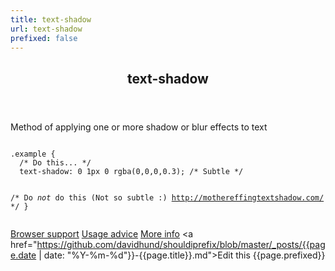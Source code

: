 ```yaml
---
title: text-shadow
url: text-shadow
prefixed: false
---
```


<article id="text-shadow" class="feature prefix-{{page.prefixed}}">
	<header class="feature__header">
		<h2>text-shadow</h2>
	</header>
	<p class="feature__description">
		Method of applying one or more shadow or blur effects to text
	</p>
<pre class="feature__code"><code>
.example {
  /* Do this... */
  text-shadow: 0 1px 0 rgba(0,0,0,0.3); /* Subtle */

  /* Do _not_ do this (Not so subtle :)
     http://mothereffingtextshadow.com/
  */
}
</code></pre>
	<footer class="feature__footer">
		<a href="http://caniuse.com/text-shadow">Browser support</a> 
		<a href="http://html5please.com/#text-shadow">Usage advice</a> 
		<a href="http://www.css3files.com/shadow/#textshadow">More info</a> 
		<a href="https://github.com/davidhund/shouldiprefix/blob/master/_posts/{{page.date | date: "%Y-%m-%d"}}-{{page.title}}.md">Edit this</a> 
		<span class="feature__prefix">{{page.prefixed}}</span>
	</footer>
</article>
